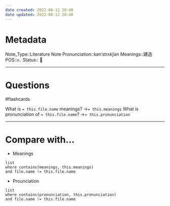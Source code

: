 ```yaml
---
date created: 2022-08-12 20:40
date updated: 2022-08-12 20:40
---
```


# Metadata

Note_Type::Literature Note
Pronunciation::kənˈstrʌkʃən
Meanings::建造
POS::`n.`
Status:: 👶

---

# Questions

#flashcards

What is `= this.file.name` meanings? ->`= this.meanings` <!--SR:!2022-08-19,2,250-->
What is pronunciation of `= this.file.name`? ->`= this.pronunciation` <!--SR:!2022-09-01,15,290-->

---

# Compare with...

- Meanings

```dataview
list
where contains(meanings, this.meanings)
and file.name != this.file.name
```

- Prounciation

```dataview
list
where contains(pronunciation, this.pronunciation)
and file.name != this.file.name
```
